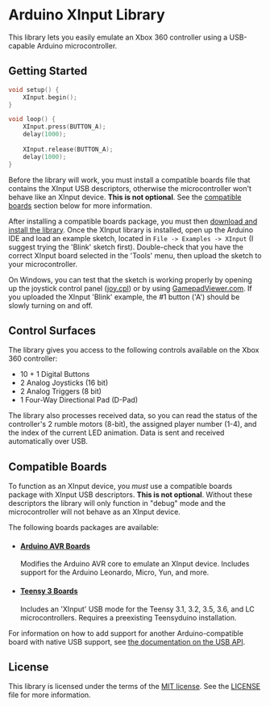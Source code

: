 # Arduino XInput Library

This library lets you easily emulate an Xbox 360 controller using a USB-capable Arduino microcontroller.

## Getting Started

```cpp
void setup() {
	XInput.begin();
}

void loop() {
	XInput.press(BUTTON_A);
	delay(1000);
	
	XInput.release(BUTTON_A);
	delay(1000);
}
```

Before the library will work, you must install a compatible boards file that contains the XInput USB descriptors, otherwise the microcontroller won't behave like an XInput device. **This is not optional**. See the [compatible boards](#compatible-boards) section below for more information.

After installing a compatible boards package, you must then [download and install the library](https://www.arduino.cc/en/guide/libraries). Once the XInput library is installed, open up the Arduino IDE and load an example sketch, located in `File -> Examples -> XInput` (I suggest trying the 'Blink' sketch first). Double-check that you have the correct XInput board selected in the 'Tools' menu, then upload the sketch to your microcontroller.

On Windows, you can test that the sketch is working properly by opening up the joystick control panel ([joy.cpl](https://support.microsoft.com/en-us/help/831361/how-to-troubleshoot-game-controllers-in-microsoft-games)) or by using [GamepadViewer.com](https://gamepadviewer.com/?p=1). If you uploaded the XInput 'Blink' example, the #1 button ('A') should be slowly turning on and off.

## Control Surfaces

The library gives you access to the following controls available on the Xbox 360 controller:
* 10 + 1 Digital Buttons
* 2 Analog Joysticks (16 bit)
* 2 Analog Triggers (8 bit)
* 1 Four-Way Directional Pad (D-Pad)

The library also processes received data, so you can read the status of the controller's 2 rumble motors (8-bit), the assigned player number (1-4), and the index of the current LED animation. Data is sent and received automatically over USB.

## Compatible Boards

To function as an XInput device, you *must* use a compatible boards package with XInput USB descriptors. **This is not optional**. Without these descriptors the library will only function in "debug" mode and the microcontroller will not behave as an XInput device.

The following boards packages are available:

* #### [Arduino AVR Boards](https://www.github.com/dmadison/ArduinoXInput_AVR)
  Modifies the Arduino AVR core to emulate an XInput device. Includes support for the Arduino Leonardo, Micro, Yun, and more. 

* #### [Teensy 3 Boards](https://www.github.com/dmadison/ArduinoXInput_Teensy)
  Includes an 'XInput' USB mode for the Teensy 3.1, 3.2, 3.5, 3.6, and LC microcontrollers. Requires a preexisting Teensyduino installation.
  
For information on how to add support for another Arduino-compatible board with native USB support, see [the documentation on the USB API](extras/XInputUSB_API.md).

## License

This library is licensed under the terms of the [MIT license](https://opensource.org/licenses/MIT). See the [LICENSE](LICENSE) file for more information.
